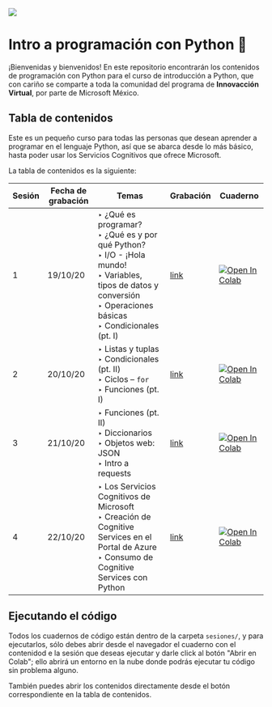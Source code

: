 ![](https://github.com/innovaccion-virtual/onboarding-github-innovaccion/blob/master/images/IVCE.png)


# Intro a programación con Python :snake:

¡Bienvenidas y bienvenidos! En este repositorio encontrarán los contenidos de programación con Python para el curso de introducción a Python, que con cariño se comparte a toda la comunidad del programa de **Innovacción Virtual**, por parte de Microsoft México.

## Tabla de contenidos

Este es un pequeño curso para todas las personas que desean aprender a programar en el lenguaje Python, así que se abarca desde lo más básico, hasta poder usar los Servicios Cognitivos que ofrece Microsoft.

La tabla de contenidos es la siguiente:

| Sesión | Fecha de grabación   | Temas         | Grabación    | Cuaderno |
| ------ | -------------------- | ------------- | ------------ | -------- |
| 1      | 19/10/20             | ‣ ¿Qué es programar? <br>‣ ¿Qué es y por qué Python? <br>‣ I/O - ¡Hola mundo! <br>‣ Variables, tipos de datos y conversión <br>‣ Operaciones básicas <br>‣ Condicionales (pt. I) | [link](https://www.youtube.com/watch?v=ol5W9XEkiUQ) | <a href="https://colab.research.google.com/github/RodolfoFerro/python-innovaccion/blob/main/sesiones/sesion-01.ipynb" target="_blank"><img src="https://colab.research.google.com/assets/colab-badge.svg" alt="Open In Colab"/></a> |
| 2      | 20/10/20             | ‣ Listas y tuplas <br>‣ Condicionales (pt. II) <br>‣ Ciclos – `for` <br>‣ Funciones (pt. I) | [link](https://www.youtube.com/watch?v=VIZHuYefGm0) | <a href="https://colab.research.google.com/github/RodolfoFerro/python-innovaccion/blob/main/sesiones/sesion-02.ipynb" target="_blank"><img src="https://colab.research.google.com/assets/colab-badge.svg" alt="Open In Colab"/></a> |
| 3      | 21/10/20             | ‣ Funciones (pt. II) <br>‣ Diccionarios <br>‣ Objetos web: JSON <br>‣ Intro a requests | [link](https://www.youtube.com/watch?v=dFNb9Nr_xAc) | <a href="https://colab.research.google.com/github/RodolfoFerro/python-innovaccion/blob/main/sesiones/sesion-03.ipynb" target="_blank"><img src="https://colab.research.google.com/assets/colab-badge.svg" alt="Open In Colab"/></a> |
| 4      | 22/10/20             | ‣ Los Servicios Cognitivos de Microsoft <br>‣ Creación de Cognitive Services en el Portal de Azure <br>‣ Consumo de Cognitive Services con Python | [link](https://www.youtube.com/watch?v=RGfTxTvRrMY) | <a href="https://colab.research.google.com/github/RodolfoFerro/python-innovaccion/blob/main/sesiones/sesion-04.ipynb" target="_blank"><img src="https://colab.research.google.com/assets/colab-badge.svg" alt="Open In Colab"/></a>      |


## Ejecutando el código

Todos los cuadernos de código están dentro de la carpeta `sesiones/`, y para ejecutarlos, sólo debes abrir desde el navegador el cuaderno con el contenidod e la sesión que deseas ejecutar y darle click al botón "Abrir en Colab"; ello abrirá un entorno en la nube donde podrás ejecutar tu código sin problema alguno.

También puedes abrir los contenidos directamente desde el botón correspondiente en la tabla de contenidos.
